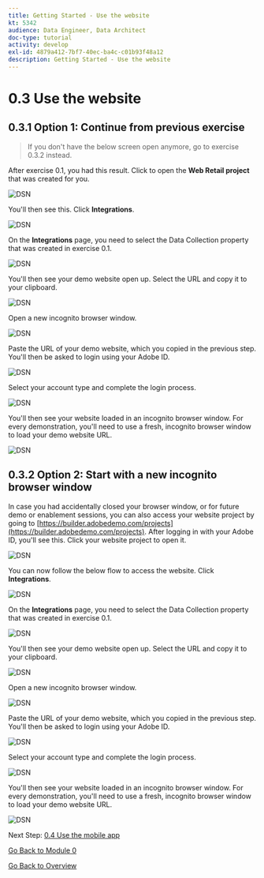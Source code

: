 ```yaml
---
title: Getting Started - Use the website
kt: 5342
audience: Data Engineer, Data Architect
doc-type: tutorial
activity: develop
exl-id: 4879a412-7bf7-40ec-ba4c-c01b93f48a12
description: Getting Started - Use the website
---
```


# 0.3 Use the website

## 0.3.1 Option 1: Continue from previous exercise

> If you don't have the below screen open anymore, go to exercise 0.3.2 instead.

After exercise 0.1, you had this result. Click to open the **Web Retail project** that was created for you.

![DSN](images/dsn5a.png)

You'll then see this. Click **Integrations**.

![DSN](images/web1.png)

On the **Integrations** page, you need to select the Data Collection property that was created in exercise 0.1.

![DSN](images/web2.png)

You'll then see your demo website open up. Select the URL and copy it to your clipboard.

![DSN](images/web3.png)

Open a new incognito browser window.

![DSN](images/web4.png)

Paste the URL of your demo website, which you copied in the previous step. You'll then be asked to login using your Adobe ID.

![DSN](images/web5.png)

Select your account type and complete the login process.

![DSN](images/web6.png)

You'll then see your website loaded in an incognito browser window. For every demonstration, you'll need to use a fresh, incognito browser window to load your demo website URL.

![DSN](images/web7.png)

## 0.3.2 Option 2: Start with a new incognito browser window

In case you had accidentally closed your browser window, or for future demo or enablement sessions, you can also access your website project by going to [https://builder.adobedemo.com/projects](https://builder.adobedemo.com/projects). After logging in with your Adobe ID, you'll see this. Click your website project to open it.

![DSN](images/web8.png)

You can now follow the below flow to access the website. Click **Integrations**.

![DSN](images/web1.png)

On the **Integrations** page, you need to select the Data Collection property that was created in exercise 0.1.

![DSN](images/web2.png)

You'll then see your demo website open up. Select the URL and copy it to your clipboard.

![DSN](images/web3.png)

Open a new incognito browser window.

![DSN](images/web4.png)

Paste the URL of your demo website, which you copied in the previous step. You'll then be asked to login using your Adobe ID.

![DSN](images/web5.png)

Select your account type and complete the login process.

![DSN](images/web6.png)

You'll then see your website loaded in an incognito browser window. For every demonstration, you'll need to use a fresh, incognito browser window to load your demo website URL.

![DSN](images/web7.png)

Next Step: [0.4 Use the mobile app](ex4.md)

[Go Back to Module 0](getting-started.md)

[Go Back to Overview](./)
